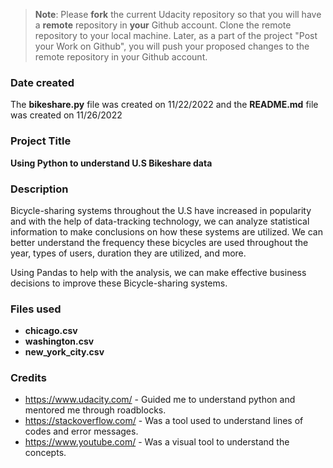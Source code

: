 >**Note**: Please **fork** the current Udacity repository so that you will have a **remote** repository in **your** Github account. Clone the remote repository to your local machine. Later, as a part of the project "Post your Work on Github", you will push your proposed changes to the remote repository in your Github account.

### Date created
The __bikeshare.py__ file was created on 11/22/2022 and the __README.md__ file was created on 11/26/2022

### Project Title
**Using Python to understand U.S Bikeshare data**

### Description
Bicycle-sharing systems throughout the U.S have increased in popularity and with the help of data-tracking technology, we can analyze statistical information to make conclusions on how these systems are utilized. We can better understand the frequency these bicycles are used throughout the year, types of users, duration they are utilized, and more.

Using Pandas to help with the analysis, we can make effective business decisions to improve these Bicycle-sharing systems.



### Files used
- **chicago.csv**
- **washington.csv**
- **new_york_city.csv**

### Credits
* https://www.udacity.com/ - Guided me to understand python and mentored me through roadblocks.
* https://stackoverflow.com/ - Was a tool used to understand lines of codes and error messages.
* https://www.youtube.com/ - Was a visual tool to understand the concepts.
